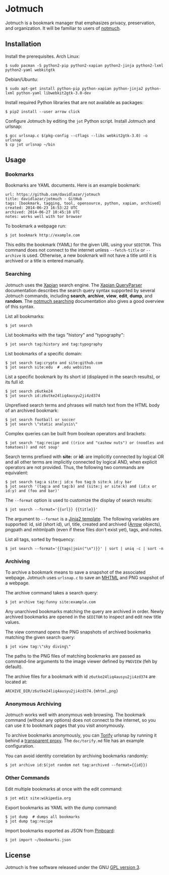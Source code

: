 # Jotmuch

Jotmuch is a bookmark manager that emphasizes privacy, preservation,
and organization.  It will be familiar to users of
[notmuch](http://notmuchmail.org/).


## Installation

Install the prerequisites.  Arch Linux:

    $ sudo pacman -S python2-pip python2-xapian python2-jinja python2-lxml python2-yaml webkitgtk

Debian/Ubuntu:

    $ sudo apt-get install python-pip python-xapian python-jinja2 python-lxml python-yaml libwebkit2gtk-3.0-dev

Install required Python libraries that are not available as packages:

    $ pip2 install --user arrow click

Configure Jotmuch by editing the `jot` Python script.
Install Jotmuch and urlsnap:

    $ gcc urlsnap.c $(pkg-config --cflags --libs webkit2gtk-3.0) -o urlsnap
    $ cp jot urlsnap ~/bin


## Usage

### Bookmarks

Bookmarks are YAML documents.  Here is an example bookmark:

    url: https://github.com/davidlazar/jotmuch
    title: davidlazar/jotmuch · GitHub
    tags: [bookmark, tagging, tool, opensource, python, xapian, archived]
    created: 2014-06-23 16:53:22 UTC
    archived: 2014-06-27 10:45:18 UTC
    notes: works well with tor browser

To bookmark a webpage run:

    $ jot bookmark http://example.com

This edits the bookmark (YAML) for the given URL using your `$EDITOR`.
This command does not connect to the internet unless `--fetch-title` or
`--archive` is used.  Otherwise, a new bookmark will not have a title
until it is archived or a title is entered manually.


### Searching

Jotmuch uses the [Xapian](http://xapian.org) search engine.
The [Xapian QueryParser](http://xapian.org/docs/queryparser.html)
documentation describes the search query syntax supported by several
Jotmuch commands, including **search**, **archive**, **view**, **edit**,
**dump**, and **random**. The [notmuch searching](http://notmuchmail.org/searching/)
documentation also gives a good overview of this syntax.

List all bookmarks:

    $ jot search

List bookmarks with the tags "history" and "typography":

    $ jot search tag:history and tag:typography

List bookmarks of a specific domain:

    $ jot search tag:crypto and site:github.com
    $ jot search site:edu  # .edu websites

List a specific bookmark by its short id (displayed in the search results),
or its full id:

    $ jot search z6utke24
    $ jot search id:z6utke24liq4ausyu2ji4zd374

Unprefixed search terms and phrases will match text from the HTML body
of an archived bookmark:

    $ jot search football or soccer
    $ jot search \"static analysis\"

Complex queries can be built from boolean operators and brackets:

    $ jot search 'tag:recipe and ((rice and "cashew nuts") or (noodles and tomatoes)) and not soup'

Search terms prefixed with **site:** or **id:** are implicitly connected by
logical OR and all other terms are implicitly connected by logical AND, when
explicit operators are not provided.  Thus, the following two commands are
equivalent:

    $ jot search tag:a site:j id:x foo tag:b site:k id:y bar
    $ jot search '(tag:a and tag:b) and (site:j or site:k) and (id:x or id:y) and (foo and bar)'

The `--format` option is used to customize the display of search results:

    $ jot search --format='{{url}} {{title}}'

The argument to `--format` is a [Jinja2 template](http://jinja.pocoo.org/docs/templates/).
The following variables are supported: id, sid (short id), url, title,
created and archived ([Arrow](http://crsmithdev.com/arrow/) objects),
pngpath and mhtmlpath (even if these files don't exist yet),
tags, and notes.

List all tags, sorted by frequency:

    $ jot search --format='{{tags|join("\n")}}' | sort | uniq -c | sort -n


### Archiving

To archive a bookmark means to save a snapshot of the associated webpage.
Jotmuch uses `urlsnap.c` to save an [MHTML](https://en.wikipedia.org/wiki/MHTML)
and PNG snapshot of a webpage.

The archive command takes a search query:

    $ jot archive tag:funny site:example.com

Any unarchived bookmarks matching the query are archived in order.
Newly archived bookmarks are opened in the `$EDITOR` to inspect and edit
new title values.

The view command opens the PNG snapshots of archived bookmarks matching
the given search query:

    $ jot view tag:\"sky diving\"

The paths to the PNG files of matching bookmarks are passed as command-line
arguments to the image viewer defined by `PNGVIEW` (feh by default).

The archive files for a bookmark with id `z6utke24liq4ausyu2ji4zd374`
are located at:

    ARCHIVE_DIR/z6utke24liq4ausyu2ji4zd374.{mhtml,png}


### Anonymous Archiving

Jotmuch works well with anonymous web browsing.
The bookmark command (without any options) does not connect to the internet,
so you can use it to bookmark pages that you visit anonymously.

To archive bookmarks anonymously, you can
[Torify](https://trac.torproject.org/projects/tor/wiki/doc/TorifyHOWTO)
urlsnap by running it behind a
[transparent proxy](https://trac.torproject.org/projects/tor/wiki/doc/TransparentProxy).
The `doc/torify.md` file has an example configuration.

You can avoid identity correlation by archiving bookmarks randomly:

    $ jot archive id:$(jot random not tag:archived --format={{id}})


### Other Commands

Edit multiple bookmarks at once with the edit command:

    $ jot edit site:wikipedia.org

Export bookmarks as YAML with the dump command:

    $ jot dump  # dumps all bookmarks
    $ jot dump tag:recipe

Import bookmarks exported as JSON from [Pinboard](https://pinboard.in/):

    $ jot import ~/bookmarks.json


## License

Jotmuch is free software released under the
GNU [GPL version 3](http://www.fsf.org/licensing/licenses/gpl.html).
